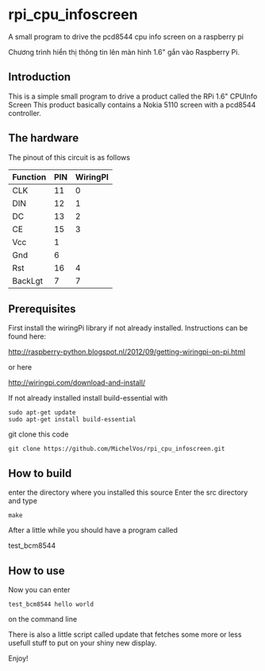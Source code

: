 # rpi_cpu_infoscreen
A small program to drive the pcd8544 cpu info screen on a raspberry pi

Chương trình hiển thị thông tin lên màn hình 1.6" gắn vào Raspberry Pi.



## Introduction
This is a simple small program to drive a product called the RPi 1.6" CPUInfo Screen
This product basically contains a Nokia 5110 screen with a pcd8544 controller.


## The hardware

The pinout of this circuit is as follows

| Function |    PIN   | WiringPI |
|----------|----------|----------|
|CLK       |        11|         0|
|DIN       |        12|         1|
|DC        |        13|         2|
|CE        |        15|         3|
|Vcc       |         1|          |
|Gnd       |         6|          |
|Rst       |        16|         4|
|BackLgt   |         7|         7|


## Prerequisites
First install the wiringPi library if not already installed.
Instructions can be found here:

http://raspberry-python.blogspot.nl/2012/09/getting-wiringpi-on-pi.html

or here

http://wiringpi.com/download-and-install/

If not already installed install build-essential with
```
sudo apt-get update
sudo apt-get install build-essential
```
git clone this code
```
git clone https://github.com/MichelVos/rpi_cpu_infoscreen.git
```

## How to build

enter the directory where you installed this source
Enter the src directory and type
```
make
```
After a little while you should have a program called 

test_bcm8544

## How to use

Now you can enter
```
test_bcm8544 hello world
```
on the command line

There is also a little script called update that fetches some more or less usefull stuff to put on your shiny new display.

Enjoy!
